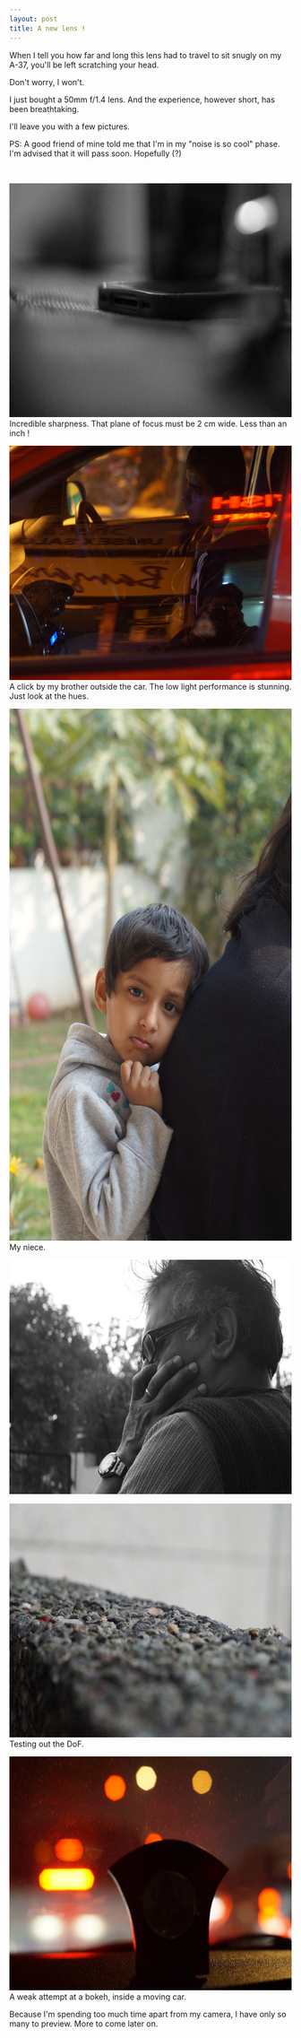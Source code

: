 ```yaml
---
layout: post
title: A new lens !
---
```

<p>When I tell you how far and long this lens had to travel to sit snugly on my A-37, you'll be left scratching your head.</p>
<p>Don't worry, I won't.</p>
<p>I just bought a 50mm f/1.4 lens. And the experience, however short, has been breathtaking.</p>
<p>I'll leave you with a few pictures.</p>
<p>PS: A good friend of mine told me that I'm in my "noise is so cool" phase. I'm advised that it will pass soon. Hopefully (?)</p>
<p>&nbsp;</p>
<p><a href="http://uditsaxena.files.wordpress.com/2014/02/dsc05809.jpg"><img class="size-full wp-image-690" alt="Incredible sharpness. That plane of focus must be 2 cm wide. Less than an inch !" src="/images/assets/dsc05809.jpg" width="630" height="417" /></a> Incredible sharpness. That plane of focus must be 2 cm wide. Less than an inch !</p>
<p><a href="http://uditsaxena.files.wordpress.com/2014/02/dsc05966.jpg"><img class="size-full wp-image-695" alt="A click by my brother outside the car. The low light performance is stunning. Just look at the hues. " src="/images/assets/dsc05966.jpg" width="630" height="418" /></a> A click by my brother outside the car. The low light performance is stunning. Just look at the hues.</p>
<p><a href="http://uditsaxena.files.wordpress.com/2014/02/dsc05894.jpg"><img class="size-full wp-image-692" alt="My niece. " src="/images/assets/dsc05894.jpg" width="630" height="949" /></a> My niece.</p>
<p><a href="http://uditsaxena.files.wordpress.com/2014/02/dsc05948.jpg"><img class="size-full wp-image-693 " title="   " alt="          " src="/images/assets/dsc05948.jpg" width="630" height="418" /></a></p>
<p><a href="http://uditsaxena.files.wordpress.com/2014/02/dsc05818.jpg"><img class="size-full wp-image-691" alt="Testing out the DoF. " src="/images/assets/dsc05818.jpg" width="630" height="417" /></a> Testing out the DoF.</p>
<p><a href="http://uditsaxena.files.wordpress.com/2014/02/dsc05806.jpg"><img class="size-full wp-image-689" alt="A weak attempt at a bokeh, inside a moving car. " src="/images/assets/dsc05806.jpg" width="630" height="417" /></a> A weak attempt at a bokeh, inside a moving car.</p>
<p>Because I'm spending too much time apart from my camera, I have only so many to preview. More to come later on.</p>
